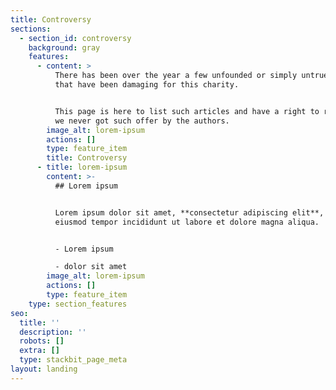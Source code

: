 ```yaml
---
title: Controversy
sections:
  - section_id: controversy
    background: gray
    features:
      - content: >
          There has been over the year a few unfounded or simply untrue articles
          that have been damaging for this charity.


          This page is here to list such articles and have a right to reply as
          we never got such offer by the authors.
        image_alt: lorem-ipsum
        actions: []
        type: feature_item
        title: Controversy
      - title: lorem-ipsum
        content: >-
          ## Lorem ipsum


          Lorem ipsum dolor sit amet, **consectetur adipiscing elit**, sed do
          eiusmod tempor incididunt ut labore et dolore magna aliqua.


          - Lorem ipsum

          - dolor sit amet
        image_alt: lorem-ipsum
        actions: []
        type: feature_item
    type: section_features
seo:
  title: ''
  description: ''
  robots: []
  extra: []
  type: stackbit_page_meta
layout: landing
---
```

